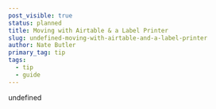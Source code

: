 ```yaml
---
post_visible: true
status: planned
title: Moving with Airtable & a Label Printer
slug: undefined-moving-with-airtable-and-a-label-printer
author: Nate Butler
primary_tag: tip
tags:
  - tip
  - guide
---
```

undefined